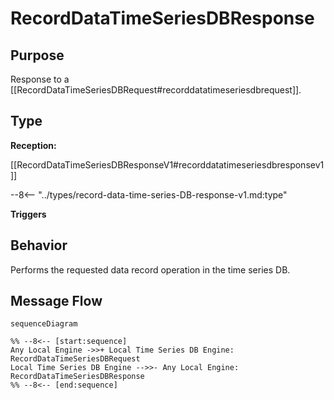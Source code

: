 <div class="message" markdown>


# RecordDataTimeSeriesDBResponse

## Purpose

<!-- --8<-- [start:purpose] -->
Response to a [[RecordDataTimeSeriesDBRequest#recorddatatimeseriesdbrequest]].
<!-- --8<-- [end:purpose] -->

## Type

<!-- --8<-- [start:type] -->
**Reception:**

[[RecordDataTimeSeriesDBResponseV1#recorddatatimeseriesdbresponsev1]]

--8<-- "../types/record-data-time-series-DB-response-v1.md:type"

**Triggers**


<!-- --8<-- [end:type] -->

## Behavior

<!-- --8<-- [start:behavior] -->
Performs the requested data record operation in the time series DB.
<!-- --8<-- [end:behavior] -->


## Message Flow

<!-- --8<-- [start:messages] -->
```mermaid
sequenceDiagram

%% --8<-- [start:sequence]
Any Local Engine ->>+ Local Time Series DB Engine: RecordDataTimeSeriesDBRequest
Local Time Series DB Engine -->>- Any Local Engine: RecordDataTimeSeriesDBResponse
%% --8<-- [end:sequence]
```

<!-- --8<-- [end:messages] -->

</div>
